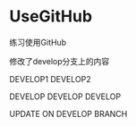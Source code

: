 # UseGitHub
练习使用GitHub

修改了develop分支上的内容


DEVELOP1 DEVELOP2

DEVELOP DEVELOP DEVELOP


UPDATE ON DEVELOP BRANCH

